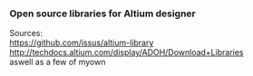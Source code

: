 <h3>Open source libraries for Altium designer </h3>

Sources: <br>
https://github.com/issus/altium-library<br>
http://techdocs.altium.com/display/ADOH/Download+Libraries<br>
aswell as a few of myown
